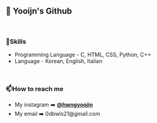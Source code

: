 <h2> 👀 Yooijn's Github</h2><br>

<!--<p>I'm currently studyting HTML and CSS.<br>
➡️ <a href="https://hnyoojin.github.io/my-web/"><b>My first web!</b></a><br>
➡️ <a href="https://hnyoojin.github.io/my-web2/"><b>My Second web project</b></a><br><br>
</p>--!>

<h3>🌱Skills</h3>
<ul>
  <li>Programming Language - C, HTML, CSS, Python, C++</li>
  <li>Language - Korean, English, Italian</li>
</ul><p><br></p>

<h3>📫How to reach me</h3>
  <ul>
    <li>My instagram ➡️ <a href="https://www.instagram.com/hwngyoojin/"><b>@hwngyoojin</b></a></li>
    <li>My email ➡️ 0dbwls21@gmail.com</li>
  </ul>

  
<!--
**hnyoojin/hnyoojin** is a ✨ _special_ ✨ repository because its `README.md` (this file) appears on your GitHub profile.

Here are some ideas to get you started:

- 🔭 I’m currently working on ...
- 🌱 I’m currently learning ...
- 👯 I’m looking to collaborate on ...
- 🤔 I’m looking for help with ...
- 💬 Ask me about ...
-  How to reach me: ...
- 😄 Pronouns: ...
- ⚡ Fun fact: ...
-->
